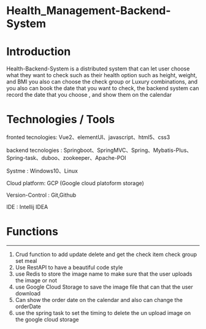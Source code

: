 # Health_Management-Backend-System

# Introduction
Health-Backend-System is a distributed system that can let user choose what they want to check such as their health option such as height, weight, and BMI
you also can choose the check group or Luxury combinations, and you also can book the date that you want to check, the backend system can record the date that you choose 
, and show them on the calendar


# Technologies / Tools

fronted tecnologies: Vue2、elementUI、javascript、html5、css3

backend tecnologies : Springboot、SpringMVC、Spring、Mybatis-Plus、Spring-task、duboo、zookeeper、Apache-POI

Systme : Windows10、Linux

Cloud platform: GCP (Google cloud platoform storage)

Version-Control : Git,Github

IDE : Intellij IDEA

# Functions
__________________________

1.  Crud function to add update delete and get the check item check group set meal
2.  Use RestAPI to have a beautiful code style
3.  use Redis to store the image name to make sure that the user uploads the image or not
4.  use Google Cloud Storage to save the image file that can that the user download
5.  Can show the order date on the calendar and also can change the orderDate 
6.  use the spring task to set the timing to delete the un upload image on the google cloud storage
